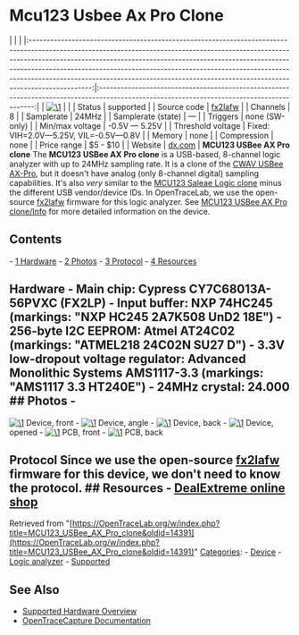 # Mcu123 Usbee Ax Pro Clone

| | | |:-----------------------------------------------------------------------------------------------------------------------------------------------------------------------------------------------------------------------------------------------------------------------------------------------------------------------------------------------------------------------------------------------------------------------:|:------------------------------------------------------------------------------------------------------------------------------------------:| | [![\1](../../assets/hardware/general/\2)](./File:Usbee_ax_clone_front.png.html) | | | Status | supported | | Source code | [fx2lafw](http://github.com/OpenTraceLab/?p=OpenTraceCapture.git;a=tree;f=src/hardware/fx2lafw) | | Channels | 8 | | Samplerate | 24MHz | | Samplerate (state) | — | | Triggers | none (SW-only) | | Min/max voltage | -0.5V — 5.25V | | Threshold voltage | Fixed: VIH=2.0V—5.25V, VIL=-0.5V—0.8V | | Memory | none | | Compression | none | | Price range | \$5 - \$10 | | Website | [dx.com](http://dx.com/p/logic-analyzer-w-dupont-lines-and-usb-cable-for-scm-black-148945) | **MCU123 USBee AX Pro clone** The **MCU123 USBee AX Pro clone** is a USB-based, 8-channel logic analyzer with up to 24MHz sampling rate. It is a clone of the [CWAV USBee AX-Pro](https://OpenTraceLab.org/w/index.php?title=CWAV_USBee_AX-Pro&action=edit&redlink=1 "CWAV USBee AX-Pro \(page does not exist\)"), but it doesn't have analog (only 8-channel digital) sampling capabilities. It's also *very* similar to the [MCU123 Saleae Logic clone](MCU123_Saleae_Logic_clone.html "MCU123 Saleae Logic clone") minus the different USB vendor/device IDs. In OpenTraceLab, we use the open-source [fx2lafw](Fx2lafw.html "Fx2lafw") firmware for this logic analyzer. See [MCU123 USBee AX Pro clone/Info](MCU123_USBee_AX_Pro_clone/Info.html "MCU123 USBee AX Pro clone/Info") for more detailed information on the device. 
## Contents 
\- [1 Hardware](MCU123_USBee_AX_Pro_clone.html#Hardware) \- [2 Photos](MCU123_USBee_AX_Pro_clone.html#Photos) \- [3 Protocol](MCU123_USBee_AX_Pro_clone.html#Protocol) \- [4 Resources](MCU123_USBee_AX_Pro_clone.html#Resources) 
## Hardware \- **Main chip**: Cypress CY7C68013A-56PVXC (FX2LP) \- **Input buffer**: NXP 74HC245 (markings: "NXP HC245 2A7K508 UnD2 18E") \- **256-byte I2C EEPROM**: Atmel AT24C02 (markings: "ATMEL218 24C02N SU27 D") \- **3.3V low-dropout voltage regulator**: Advanced Monolithic Systems AMS1117-3.3 (markings: "AMS1117 3.3 HT240E") \- **24MHz crystal**: 24.000 ## Photos \- 
[![\1](../../assets/hardware/general/\2)](./File:Usbee_ax_clone_front.png.html)
Device, front
\- 
[![\1](../../assets/hardware/general/\2)](./File:Usbee_ax_clone_angle.jpg.html)
Device, angle
\- 
[![\1](../../assets/hardware/general/\2)](./File:Usbee_ax_clone_back.jpg.html)
Device, back
\- 
[![\1](../../assets/hardware/general/\2)](./File:Usbee_ax_clone_opened.jpg.html)
Device, opened
\- 
[![\1](../../assets/hardware/general/\2)](./File:Usbee_ax_clone_pcb_front.jpg.html)
PCB, front
\- 
[![\1](../../assets/hardware/general/\2)](./File:Usbee_ax_clone_pcb_back.jpg.html)
PCB, back
## Protocol Since we use the open-source [fx2lafw](Fx2lafw.html "Fx2lafw") firmware for this device, we don't need to know the protocol. ## Resources \- [DealExtreme online shop](http://dx.com/p/logic-analyzer-w-dupont-lines-and-usb-cable-for-scm-black-148945)
Retrieved from "[https://OpenTraceLab.org/w/index.php?title=MCU123_USBee_AX_Pro_clone&oldid=14391](https://OpenTraceLab.org/w/index.php?title=MCU123_USBee_AX_Pro_clone&oldid=14391)" 
[Categories](specialcategories-specialcategories.md): \- [Device](./Category:Device.html "Category:Device") \- [Logic analyzer](./Category:Logic_analyzer.html "Category:Logic analyzer") \- [Supported](./Category:Supported.html "Category:Supported")

## See Also
- [Supported Hardware Overview](../supported-hardware.md)
- [OpenTraceCapture Documentation](../../opentracecapture/overview.md)
